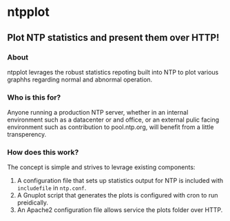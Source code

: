 # ntpplot
## Plot NTP statistics and present them over HTTP!

### About
ntpplot levrages the robust statistics repoting built into NTP to plot various
graphhs regarding normal and abnormal operation.

### Who is this for?
Anyone running a production NTP server, whether in an internal environment such
as a datacenter or and office, or an external pulic facing environment such as
contribution to pool.ntp.org, will benefit from a little transperency.

### How does this work?
The concept is simple and strives to levrage existing components:
1. A configuration file that sets up statistics output for NTP is included with
`includefile` in `ntp.conf`.
2. A Gnuplot script that generates the plots is configured with cron to run
preidically.
3. An Apache2 configuration file allows service the plots folder over HTTP.
